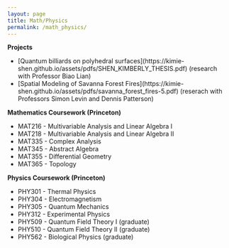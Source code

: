 ```yaml
---
layout: page
title: Math/Physics
permalink: /math_physics/
---
```


<b>Projects</b> <br>
<ul>
<li> [Quantum billiards on polyhedral surfaces](https://kimie-shen.github.io/assets/pdfs/SHEN_KIMBERLY_THESIS.pdf) (research with Professor Biao Lian) </li>
<li> [Spatial Modeling of Savanna Forest Fires](https://kimie-shen.github.io/assets/pdfs/savanna_forest_fires-5.pdf) (reserach with Professors Simon Levin and Dennis Patterson) </li>
</ul>

<b>Mathematics Coursework (Princeton)</b> <br>
<ul>
<li>MAT216 - Multivariable Analysis and Linear Algebra I  </li>
<li>MAT218 - Multivariable Analysis and Linear Algebra II  </li>
<li>MAT335 - Complex Analysis </li>
<li>MAT345 - Abstract Algebra </li>
<li>MAT355 - Differential Geometry </li>
<li>MAT365 - Topology</li>
</ul>

<b>Physics Coursework (Princeton)</b> <br>
<ul>
<li>PHY301 - Thermal Physics </li>
<li>PHY304 - Electromagnetism  </li>
<li>PHY305 - Quantum Mechanics </li>
<li>PHY312 - Experimental Physics </li>
<li>PHY509 - Quantum Field Theory I (graduate) </li>
<li>PHY510 - Quantum Field Theory II (graduate) </li>
<li>PHY562 - Biological Physics (graduate)</li>
</ul>
